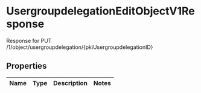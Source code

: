 

# UsergroupdelegationEditObjectV1Response

Response for PUT /1/object/usergroupdelegation/{pkiUsergroupdelegationID}

## Properties

| Name | Type | Description | Notes |
|------------ | ------------- | ------------- | -------------|



